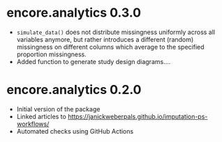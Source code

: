 # encore.analytics 0.3.0

* `simulate_data()` does not distribute missingness uniformly across all variables anymore, but rather introduces a different (random) missingness on different columns which average to the specified proportion missingness.
* Added function to generate study design diagrams....

# encore.analytics 0.2.0

* Initial version of the package
* Linked articles to https://janickweberpals.github.io/imputation-ps-workflows/
* Automated checks using GitHub Actions
